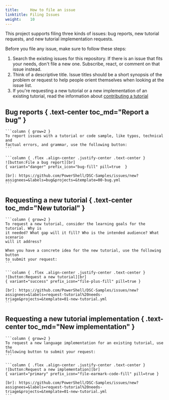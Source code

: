 ```yaml
---
title:     How to file an issue
linktitle: Filing Issues
weight:    10
---
```


This project supports filing three kinds of issues: bug reports, new tutorial requests, and new
tutorial implementation requests.

Before you file any issue, make sure to follow these steps:

1. Search the existing issues for this repository. If there is an issue that fits your needs, don't
   file a new one. Subscribe, react, or comment on that issue instead.
1. Think of a descriptive title. Issue titles should be a short synopsis of the problem or request
   to help people orient themselves when looking at the issue list.
1. If you're requesting a new tutorial or a new implementation of an existing tutorial, read the
   information about [contributing a tutorial][01]

## Bug reports { .text-center toc_md="Report a bug" }

``````columns { #bug-report-info }
```column { grow=2 }
To report issues with a tutorial or code sample, like typos, technical and
factual errors, and grammar, use the following button:
```

```column { .flex .align-center .justify-center .text-center }
![button:File a bug report][br]
{ variant="danger" prefix_icon="bug-fill" pill=true  }

[br]: https://github.com/PowerShell/DSC-Samples/issues/new?assignees=&labels=bug&projects=&template=00-bug.yml
```
``````

## Requesting a new tutorial { .text-center toc_md="New tutorial" }

``````columns { #new-tutorial-info }
```column { grow=2 }
To request a new tutorial, consider the learning goals for the tutorial. Why is
it needed? What gap will it fill? Who is the intended audience? What scenario
will it address?

When you have a concrete idea for the new tutorial, use the following button
to submit your request:
```

```column { .flex .align-center .justify-center .text-center }
![button:Request a new tutorial][br]
{ variant="success" prefix_icon="file-plus-fill" pill=true }

[br]: https://github.com/PowerShell/DSC-Samples/issues/new?assignees=&labels=request-tutorial%20needs-triage&projects=&template=01-new-tutorial.yml
```
``````

## Requesting a new tutorial implementation { .text-center toc_md="New implementation" }

``````columns { #new-implementation-info }
```column { grow=2 }
To request a new language implementation for an existing tutorial, use the
following button to submit your request:
```

```column { .flex .align-center .justify-center .text-center }
![button:Request a new implementation][br]
{ variant="primary" prefix_icon="file-earmark-code-fill" pill=true }

[br]: https://github.com/PowerShell/DSC-Samples/issues/new?assignees=&labels=request-tutorial%20needs-triage&projects=&template=01-new-tutorial.yml
```
``````

[01]: tutorials/_index.md
